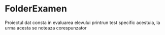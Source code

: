 # FolderExamen
Proiectul dat consta in evaluarea elevului printrun test specific acestuia, la urma acesta se noteaza corespunzator
